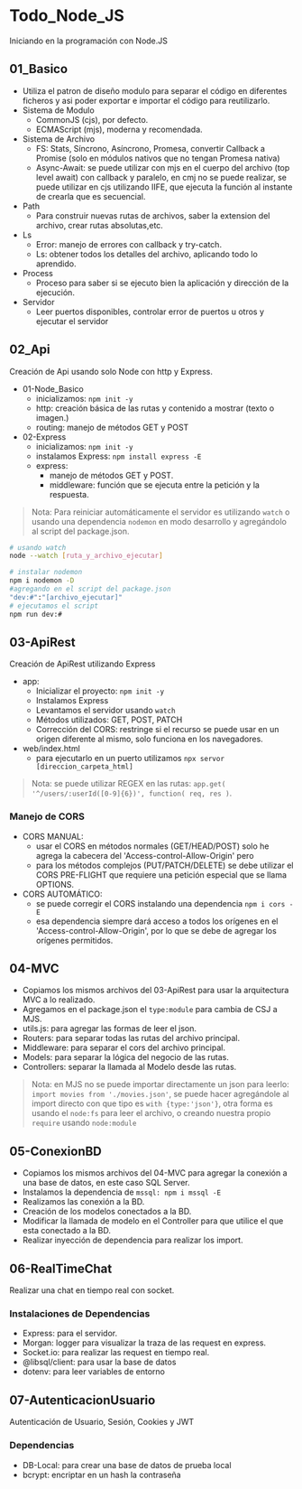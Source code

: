 # Todo_Node_JS

Iniciando en la programación con Node.JS
<!-- cSpell:disable -->

## 01_Basico
<!-- cSpell:enable -->
- Utiliza el patron de diseño modulo para separar el código en diferentes ficheros y asi poder exportar e importar el código para reutilizarlo.
- Sistema de Modulo
  - CommonJS (cjs), por defecto.
  - ECMAScript (mjs), moderna y recomendada.
- Sistema de Archivo
  - FS: Stats, Síncrono, Asíncrono, Promesa, convertir Callback a Promise (solo en módulos nativos que no tengan Promesa nativa)
  - Async-Await: se puede utilizar con mjs en el cuerpo del archivo (top level await) con callback y paralelo, en cmj no se puede realizar, se puede utilizar en cjs utilizando IIFE, que ejecuta la función al instante de crearla que es secuencial.
- Path
  - Para construir nuevas rutas de archivos, saber la extension del archivo, crear rutas absolutas,etc.
- Ls
  - Error: manejo de errores con callback y try-catch.
  - Ls: obtener todos los detalles del archivo, aplicando todo lo aprendido.
- Process
  - Proceso para saber si se ejecuto bien la aplicación y dirección de la ejecución.
- Servidor
  - Leer puertos disponibles, controlar error de puertos u otros y ejecutar el servidor

## 02_Api

Creación de Api usando solo Node con http y Express.

- 01-Node_Basico
  - inicializamos: `npm init -y`
  - http: creación básica de las rutas y contenido a mostrar (texto o imagen.)
  - routing: manejo de métodos GET y POST
- 02-Express
  - inicializamos: `npm init -y`
  - instalamos Express: `npm install express -E`
  - express:
    - manejo de métodos GET y POST.
    - middleware: función que se ejecuta entre la petición y la respuesta.

> Nota: Para reiniciar automáticamente el servidor es utilizando  `watch` o usando una dependencia `nodemon` en modo desarrollo y agregándolo al script del package.json.

```sh
# usando watch
node --watch [ruta_y_archivo_ejecutar]

# instalar nodemon
npm i nodemon -D
#agregando en el script del package.json
"dev:#":"[archivo_ejecutar]"
# ejecutamos el script
npm run dev:#
```

## 03-ApiRest

Creación de ApiRest utilizando Express

- app:
  - Inicializar el proyecto: `npm init -y`
  - Instalamos Express
  - Levantamos el servidor usando `watch`
  - Métodos utilizados: GET, POST, PATCH
  - Corrección del CORS: restringe si el recurso se puede usar en un origen diferente al mismo, solo funciona en los navegadores.
- web/index.html
  - para ejecutarlo en un puerto utilizamos `npx servor [direccion_carpeta_html]`

> Nota: se puede utilizar REGEX en las rutas: `app.get( '^/users/:userId([0-9]{6})', function( req, res )`.
>
### Manejo de CORS

- CORS MANUAL:
  - usar el CORS en métodos normales (GET/HEAD/POST) solo he agrega la cabecera del 'Access-control-Allow-Origin' pero
  - para los métodos complejos (PUT/PATCH/DELETE) se debe utilizar el CORS PRE-FLIGHT que requiere una petición especial que se llama OPTIONS.
- CORS AUTOMÁTICO:
  - se puede corregir el CORS instalando una dependencia `npm i cors -E`
  - esa dependencia siempre dará acceso a todos los orígenes en el 'Access-control-Allow-Origin', por lo que se debe de agregar los orígenes permitidos.

## 04-MVC

- Copiamos los mismos archivos del 03-ApiRest para usar la arquitectura MVC a lo realizado.
- Agregamos en el package.json el `type:module` para cambia de CSJ a MJS.
- utils.js: para agregar las formas de leer el json.
- Routers: para separar todas las rutas del archivo principal.
- Middleware: para separar el cors del archivo principal.
- Models: para separar la lógica del negocio de las rutas.
- Controllers: separar la llamada al Modelo desde las rutas.

> Nota: en MJS no se puede importar directamente un json para leerlo: `import movies from './movies.json'`, se puede hacer agregándole al import directo con que tipo es `with {type:'json'}`, otra forma es usando el `node:fs` para leer el archivo, o creando nuestra propio `require` usando `node:module`

## 05-ConexionBD

- Copiamos los mismos archivos del 04-MVC para agregar la conexión a una base de datos, en este caso SQL Server.
- Instalamos la dependencia de `mssql: npm i mssql -E`
- Realizamos las conexión a la BD.
- Creación de los modelos conectados a la BD.
- Modificar la llamada de modelo en el Controller para que utilice el que esta conectado a la BD.
- Realizar inyección de dependencia para realizar los import.

## 06-RealTimeChat

Realizar una chat en tiempo real con socket.

### Instalaciones de Dependencias

- Express: para el servidor.
- Morgan: logger para visualizar la traza de las request en express.
- Socket.io: para realizar las request en tiempo real.
- @libsql/client: para usar la base de datos
- dotenv: para leer variables de entorno

## 07-AutenticacionUsuario

Autenticación de Usuario, Sesión, Cookies y JWT

### Dependencias

- DB-Local: para crear una base de datos de prueba local
- bcrypt: encriptar en un hash la contraseña
